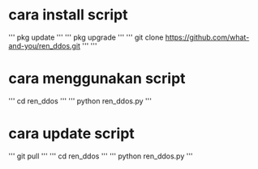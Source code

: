 # cara install script 

'''
pkg update
'''
'''
pkg upgrade
'''
'''
git clone https://github.com/what-and-you/ren_ddos.git
'''
'''

# cara menggunakan script
'''
cd ren_ddos
'''
'''
python ren_ddos.py
'''
# cara update script

'''
git pull
'''
'''
cd ren_ddos
'''
'''
python ren_ddos.py
'''
